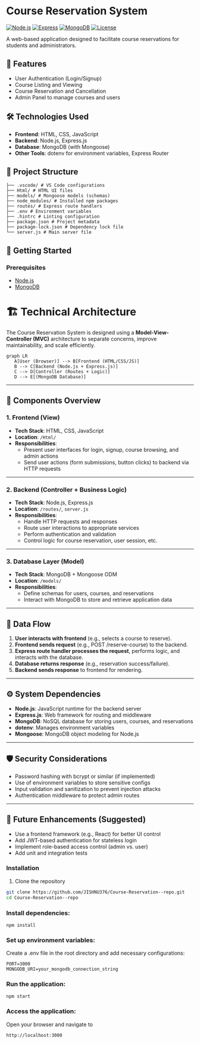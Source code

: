 # Course Reservation System
[![Node.js](https://img.shields.io/badge/Node.js-18.x-green)](https://nodejs.org)
[![Express](https://img.shields.io/badge/Express.js-4.x-black)](https://expressjs.com)
[![MongoDB](https://img.shields.io/badge/MongoDB-6.x-brightgreen)](https://www.mongodb.com)
[![License](https://img.shields.io/badge/License-MIT-blue)](LICENSE)

A web-based application designed to facilitate course reservations for students and administrators.

## 📌 Features

- User Authentication (Login/Signup)
- Course Listing and Viewing
- Course Reservation and Cancellation
- Admin Panel to manage courses and users

## 🛠️ Technologies Used

- **Frontend**: HTML, CSS, JavaScript
- **Backend**: Node.js, Express.js
- **Database**: MongoDB (with Mongoose)
- **Other Tools**: dotenv for environment variables, Express Router

## 📁 Project Structure

```
├── .vscode/ # VS Code configurations
├── Html/ # HTML UI files
├── models/ # Mongoose models (schemas)
├── node_modules/ # Installed npm packages
├── routes/ # Express route handlers
├── .env # Environment variables
├── .hintrc # Linting configuration
├── package.json # Project metadata
├── package-lock.json # Dependency lock file
└── server.js # Main server file
```


## 🚀 Getting Started

### Prerequisites

- [Node.js](https://nodejs.org/)
- [MongoDB](https://www.mongodb.com/)

# 🏗 Technical Architecture

The Course Reservation System is designed using a **Model-View-Controller (MVC)** architecture to separate concerns, improve maintainability, and scale efficiently.

 ```mermaid 
 graph LR
    A[User (Browser)] --> B[Frontend (HTML/CSS/JS)]
    B --> C[Backend (Node.js + Express.js)]
    C --> D[Controller (Routes + Logic)]
    D --> E[(MongoDB Database)]

``` 
---

## 🧩 Components Overview

### 1. **Frontend (View)**
- **Tech Stack**: HTML, CSS, JavaScript
- **Location**: `/Html/`
- **Responsibilities**:
  - Present user interfaces for login, signup, course browsing, and admin actions
  - Send user actions (form submissions, button clicks) to backend via HTTP requests

---

### 2. **Backend (Controller + Business Logic)**
- **Tech Stack**: Node.js, Express.js
- **Location**: `/routes/`, `server.js`
- **Responsibilities**:
  - Handle HTTP requests and responses
  - Route user interactions to appropriate services
  - Perform authentication and validation
  - Control logic for course reservation, user session, etc.

---

### 3. **Database Layer (Model)**
- **Tech Stack**: MongoDB + Mongoose ODM
- **Location**: `/models/`
- **Responsibilities**:
  - Define schemas for users, courses, and reservations
  - Interact with MongoDB to store and retrieve application data

---

## 🔁 Data Flow

1. **User interacts with frontend** (e.g., selects a course to reserve).
2. **Frontend sends request** (e.g., POST /reserve-course) to the backend.
3. **Express route handler processes the request**, performs logic, and interacts with the database.
4. **Database returns response** (e.g., reservation success/failure).
5. **Backend sends response** to frontend for rendering.

---

## ⚙️ System Dependencies

- **Node.js**: JavaScript runtime for the backend server
- **Express.js**: Web framework for routing and middleware
- **MongoDB**: NoSQL database for storing users, courses, and reservations
- **dotenv**: Manages environment variables
- **Mongoose**: MongoDB object modeling for Node.js

---

## 🛡 Security Considerations

- Password hashing with bcrypt or similar (if implemented)
- Use of environment variables to store sensitive configs
- Input validation and sanitization to prevent injection attacks
- Authentication middleware to protect admin routes

---

## 🔧 Future Enhancements (Suggested)

- Use a frontend framework (e.g., React) for better UI control
- Add JWT-based authentication for stateless login
- Implement role-based access control (admin vs. user)
- Add unit and integration tests



### Installation

1. Clone the repository

```bash
git clone https://github.com/JISHNU376/Course-Reservation--repo.git
cd Course-Reservation--repo
```

### Install dependencies:
```
npm install
```
### Set up environment variables:
Create a .env file in the root directory and add necessary configurations:
```
PORT=3000
MONGODB_URI=your_mongodb_connection_string
```

### Run the application:

```
npm start
```
### Access the application:
Open your browser and navigate to 
```
http://localhost:3000
```
